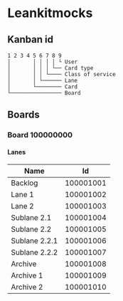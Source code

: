 # Leankitmocks

## Kanban id

```
1 2 3 4 5 6 7 8 9
│       │ │ │ │ └ User
│       │ │ │ └── Card type
│       │ │ └──── Class of service
│       │ └────── Lane
│       └──────── Card
└──────────────── Board
```


## Boards

### Board 100000000

#### Lanes

| Name          | Id        |
|---------------|-----------|
| Backlog       | 100001001 |
| Lane 1        | 100001002 |
| Lane 2        | 100001003 |
| Sublane 2.1   | 100001004 |
| Sublane 2.2   | 100001005 |
| Sublane 2.2.1 | 100001006 |
| Sublane 2.2.2 | 100001007 |
| Archive       | 100001008 |
| Archive 1     | 100001009 |
| Archive 2     | 100001010 |
